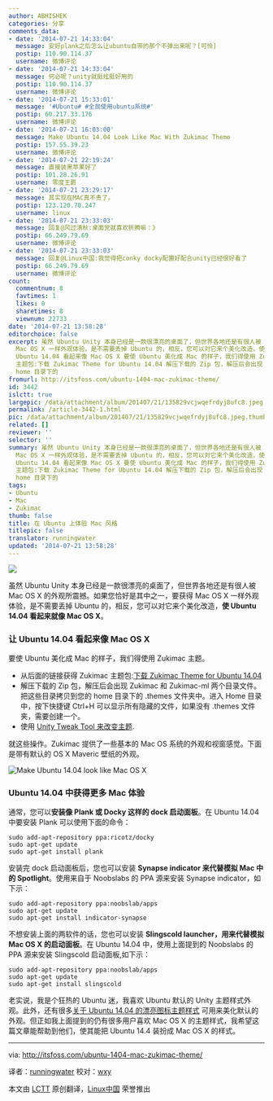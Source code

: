 ```yaml
---
author: ABHISHEK
categories: 分享
comments_data:
- date: '2014-07-21 14:33:04'
  message: 安好plank之后怎么让ubuntu自带的那个不弹出来呢？[可怜]
  postip: 110.90.114.37
  username: 微博评论
- date: '2014-07-21 14:33:04'
  message: 何必呢？unity就挺炫挺好用的
  postip: 110.90.114.37
  username: 微博评论
- date: '2014-07-21 15:33:01'
  message: '#Ubuntu# #全民使用ubuntu系统#'
  postip: 60.217.33.176
  username: 微博评论
- date: '2014-07-21 16:03:00'
  message: Make Ubuntu 14.04 Look Like Mac With Zukimac Theme
  postip: 157.55.39.23
  username: 微博评论
- date: '2014-07-21 22:19:24'
  message: 直接装黑苹果好了
  postip: 101.28.26.91
  username: 零度王爵
- date: '2014-07-21 23:29:17'
  message: 其实现在MAC真不贵了。
  postip: 123.120.70.247
  username: linux
- date: '2014-07-21 23:33:03'
  message: 回复@风过清秋:桌面党就喜欢折腾嘛：》
  postip: 66.249.79.69
  username: 微博评论
- date: '2014-07-21 23:33:03'
  message: 回复@Linux中国:我觉得把conky docky配置好配合unity已经很好看了
  postip: 66.249.79.69
  username: 微博评论
count:
  commentnum: 8
  favtimes: 1
  likes: 0
  sharetimes: 8
  viewnum: 22733
date: '2014-07-21 13:58:28'
editorchoice: false
excerpt: 虽然 Ubuntu Unity 本身已经是一款很漂亮的桌面了，但世界各地还是有很人被 Mac OS X 的外观所震撼。如果您恰好是其中之一，要获得
  Mac OS X 一样外观体验，是不需要丢掉 Ubuntu 的，相反，您可以对它来个美化改造，使 Ubuntu 14.04 看起来就像 Mac OS X。 让
  Ubuntu 14.04 看起来像 Mac OS X 要使 Ubuntu 美化成 Mac 的样子，我们得使用 Zukimac 主题。  从后面的链接获得 Zukimac
  主题包:下载 Zukimac Theme for Ubuntu 14.04 解压下载的 Zip 包，解压后会出现 Zukimac 和 Zukimac-ml 两个目录文件。把这些目录拷贝到您的
  home 目录下的
fromurl: http://itsfoss.com/ubuntu-1404-mac-zukimac-theme/
id: 3442
islctt: true
largepic: /data/attachment/album/201407/21/135829vcjwqefrdyj8ufc8.jpeg
permalink: /article-3442-1.html
pic: /data/attachment/album/201407/21/135829vcjwqefrdyj8ufc8.jpeg.thumb.jpg
related: []
reviewer: ''
selector: ''
summary: 虽然 Ubuntu Unity 本身已经是一款很漂亮的桌面了，但世界各地还是有很人被 Mac OS X 的外观所震撼。如果您恰好是其中之一，要获得
  Mac OS X 一样外观体验，是不需要丢掉 Ubuntu 的，相反，您可以对它来个美化改造，使 Ubuntu 14.04 看起来就像 Mac OS X。 让
  Ubuntu 14.04 看起来像 Mac OS X 要使 Ubuntu 美化成 Mac 的样子，我们得使用 Zukimac 主题。  从后面的链接获得 Zukimac
  主题包:下载 Zukimac Theme for Ubuntu 14.04 解压下载的 Zip 包，解压后会出现 Zukimac 和 Zukimac-ml 两个目录文件。把这些目录拷贝到您的
  home 目录下的
tags:
- Ubuntu
- Mac
- Zukimac
thumb: false
title: 在 Ubuntu 上体验 Mac 风格
titlepic: false
translator: runningwater
updated: '2014-07-21 13:58:28'
---
```


![](/data/attachment/album/201407/21/135829vcjwqefrdyj8ufc8.jpeg)


虽然 Ubuntu Unity 本身已经是一款很漂亮的桌面了，但世界各地还是有很人被 Mac OS X 的外观所震撼。如果您恰好是其中之一，要获得 Mac OS X 一样外观体验，是不需要丢掉 Ubuntu 的，相反，您可以对它来个美化改造，**使 Ubuntu 14.04 看起来就像 Mac OS X**。


### 让 Ubuntu 14.04 看起来像 Mac OS X


要使 Ubuntu 美化成 Mac 的样子，我们得使用 Zukimac 主题。


* 从后面的链接获得 Zukimac 主题包:[下载 Zukimac Theme for Ubuntu 14.04](http://gnome-look.org/content/show.php/Zukimac?content=165450)
* 解压下载的 Zip 包，解压后会出现 Zukimac 和 Zukimac-ml 两个目录文件。把这些目录拷贝到您的 home 目录下的 .themes 文件夹中。进入 Home 目录中，按下快捷键 Ctrl+H 可以显示所有隐藏的文件，如果没有 .themes 文件夹，需要创建一个。
* 使用 [Unity Tweak Tool 来改变主题](http://itsfoss.com/how-to-install-themes-in-ubuntu-13-10/).


就这些操作。Zukimac 提供了一些基本的 Mac OS 系统的外观和视窗感觉。下面是带有默认的 OS X Maveric 壁纸的外观。


![Make Ubuntu 14.04 look like Mac OS X](/data/attachment/album/201407/21/135830nm4grmmg3wk50g50.jpeg)


### Ubuntu 14.04 中获得更多 Mac 体验


通常，您可以**安装像 Plank 或 Docky 这样的 dock 启动面板**。在 Ubuntu 14.04 中要安装 Plank 可以使用下面的命令：



```
sudo add-apt-repository ppa:ricotz/docky
sudo apt-get update
sudo apt-get install plank

```

安装完 dock 启动面板后，您也可以安装 **Synapse indicator 来代替模拟 Mac 中的 Spotlight**。使用来自于 Noobslabs 的 PPA 源来安装 Synapse indicator，如下示：



```
sudo add-apt-repository ppa:noobslab/apps
sudo apt-get update
sudo apt-get install indicator-synapse

```

不想安装上面的两软件的话，您也可以安装 **Slingscold launcher，用来代替模拟 Mac OS X 的启动面板**。在 Ubuntu 14.04 中，使用上面提到的 Noobslabs 的 PPA 源来安装 Slingscold 启动面板,如下示：



```
sudo add-apt-repository ppa:noobslab/apps
sudo apt-get update
sudo apt-get install slingscold

```

老实说，我是个狂热的 Ubuntu 迷，我喜欢 Ubuntu 默认的 Unity 主题样式外观。此外，还有很多[关于 Ubuntu 14.04 的漂亮图标主题样式](http://itsfoss.com/best-icon-themes-ubuntu-1404/) 可用来美化默认的外观。但正如我上面提到的仍有很多用户喜欢 Mac OS X 的主题样式，我希望这篇文章能帮助到他们，使其能把 Ubuntu 14.4 装扮成 Mac OS X 的样式。




---


via: <http://itsfoss.com/ubuntu-1404-mac-zukimac-theme/>


译者：[runningwater](https://github.com/runningwater) 校对：[wxy](https://github.com/wxy)


本文由 [LCTT](https://github.com/LCTT/TranslateProject) 原创翻译，[Linux中国](http://linux.cn/) 荣誉推出